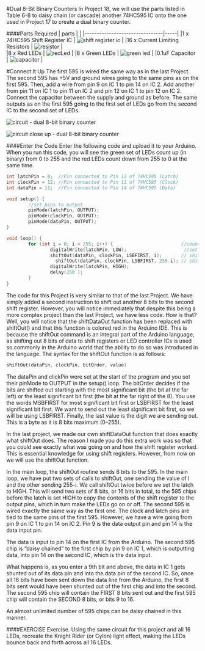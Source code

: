 #Dual 8-Bit Binary Counters
In Project 18, we will use the parts listed in Table 6-8 to daisy chain (or cascade) another 74HC595 IC onto the one used in Project 17 to create a dual binary counter.

####Parts Required
| parts                          |     |
|--------------------------------|-----|
|1 x 74HC595 Shift Register IC	 | ![shift register ic](https://cloud.githubusercontent.com/assets/3673943/3596920/c4322616-0ccb-11e4-90b0-1e03290ad4db.jpg) |
|16 x Current Limiting Resistors | ![resistor](https://cloud.githubusercontent.com/assets/3673943/3584986/ebd6ee14-0c20-11e4-9095-93822c64d14a.jpg) |         
|8 x Red LEDs	                   | ![redLed](https://cloud.githubusercontent.com/assets/3673943/3584985/ebd67d26-0c20-11e4-8372-295e58ab7e80.jpg) |
|8 x Green LEDs	                 | ![green led](https://cloud.githubusercontent.com/assets/3673943/3585742/7f60e948-0c29-11e4-95fd-611c5bb211bd.jpg) |
|0.1uF Capacitor                 | ![capacitor](https://cloud.githubusercontent.com/assets/3673943/3596678/4d280610-0cc8-11e4-9ac2-dcca865c67bf.jpg) |

#Connect It Up
The first 595 is wired the same way as in the last Project. The second 595 has +5V and ground wires going to the same pins as on the first 595. Then, add a wire from pin 9 on IC 1 to pin 14 on IC 2. Add another from pin 11 on IC 1 to pin 11 on IC 2 and pin 12 on IC 1 to pin 12 on IC 2. Connect the capacitor between the supply and ground as before.
The same outputs as on the first 595 going to the first set of LEDs go from the second IC to the second set of LEDs.

![circuit - dual 8-bit binary counter](https://cloud.githubusercontent.com/assets/3673943/3597348/c8e168a2-0cd0-11e4-8838-59288e3ee51c.jpg)

![circuit close up - dual 8-bit binary counter](https://cloud.githubusercontent.com/assets/3673943/3597352/dd930abc-0cd0-11e4-913c-080eb3c6a6f3.jpg)

####Enter the Code
Enter the following code and upload it to your Arduino. When you run this code, you will see the green set of LEDs count up (in binary) from 0 to 255 and the red LEDs count down from 255 to 0 at the same time.

```c
int latchPin = 8;  //Pin connected to Pin 12 of 74HC595 (Latch)
int clockPin = 12; //Pin connected to Pin 11 of 74HC595 (Clock)
int dataPin = 11;  //Pin connected to Pin 14 of 74HC595 (Data)

void setup() {
        //set pins to output
        pinMode(latchPin, OUTPUT);
        pinMode(clockPin, OUTPUT);
        pinMode(dataPin, OUTPUT);
}

void loop() {
        for (int i = 0; i < 255; i++) {                         //count from 0 to 255
                digitalWrite(latchPin, LOW);                     //set latchPin low to allow data flow
                shiftOut(dataPin, clockPin, LSBFIRST, i);       // shift out first 8 bits
                  shiftOut(dataPin, clockPin, LSBFIRST, 255-i); // shiftOut second 8 bits//set latchPin to high to lock and send data
                digitalWrite(latchPin, HIGH);
                delay(250 );
        }
}
```
The code for this Project is very similar to that of the last Project. We have simply added a second instruction to shift out another 8 bits to the second shift register. However, you will notice immediately that despite this being a more complex project than the last Project, we have less code. How is that? Well, you will notice that the shiftDataOut function has been replaced with shiftOut() and that this function is colored red in the Arduino IDE.  This is because the shiftOut command is an integral part of the Arduino language, as shifting out 8 bits of data to shift registers or LED controller ICs is used so commonly in the Arduino world that the ability to do so was introduced in the language.
The syntax for the shiftOut function is as follows:

```c
shiftOut(dataPin, clockPin, bitOrder, value)
```
The dataPin and clickPin were set at the start of the program and you set their pinMode to OUTPUT in the setup() loop. The bitOrder decides if the bits are shifted out starting with the most significant bit (the bit at the far left) or the least significant bit first (the bit at the far right of the 8). You use the words MSBFIRST for most significant bit first or LSBFIRST for the least significant bit first. We want to send out the least significant bit first, so we will be using LSBFIRST. Finally, the last value is the digit we are sending out. This is a byte as it is 8 bits maximum (0–255).

In the last project, we made our own shiftDataOut function that does exactly what shiftOut does. The reason I made you do this extra work was so that you could see exactly what was going on and how the shift register worked. This is essential knowledge for using shift registers. However, from now on we will use the shiftOut function.


In the main loop, the shiftOut routine sends 8 bits to the 595. In the main loop, we have put two sets of calls to shiftOut, one sending the value of I and the other sending 255-i. We call shiftOut twice before we set the latch to HIGH. This will send two sets of 8 bits, or 16 bits in total, to the 595 chips before the latch is set HIGH to copy the contents of the shift register to the output pins, which in turn make the LEDs go on or off.
The second 595 is wired exactly the same way as the first one. The clock and latch pins are tied to the same pins of the first 595. However, we have a wire going from pin 9 on IC 1 to pin 14 on IC 2. Pin 9 is the data output pin and pin 14 is the data input pin.


The data is input to pin 14 on the first IC from the Arduino. The second 595 chip is “daisy chained” to the first chip by pin 9 on IC 1, which is outputting data, into pin 14 on the second IC, which is the data input.

What happens is, as you enter a 9th bit and above, the data in IC 1 gets shunted out of its data pin and into the data pin of the second IC. So, once all 16 bits have been sent down the data line from the Arduino, the first 8 bits sent would have been shunted out of the first chip and into the second. The second 595 chip will contain the FIRST 8 bits sent out and the first 595 chip will contain the SECOND 8 bits, or bits 9 to 16.

An almost unlimited number of 595 chips can be daisy chained in this manner.

####EXERCISE
Exercise. Using the same circuit for this project and all 16 LEDs, recreate the Knight Rider (or Cylon) light effect, making the LEDs bounce back and forth across all 16 LEDs.

